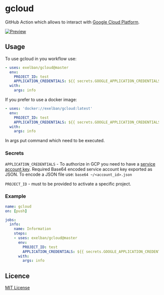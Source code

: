 # gcloud

GitHub Action which allows to interact with [Google Cloud Platform](https://cloud.google.com).

[![Preview](https://serhiy.s3.eu-central-1.amazonaws.com/Github_repo/gcloud/logo_gcp_vertical_rgb.png?v=1)](https://cloud.google.com)

## Usage
To use gcloud in you workflow use:

```yaml
- uses: exelban/gcloud@master
  env:
    PROJECT_ID: test
    APPLICATION_CREDENTIALS: ${{ secrets.GOOGLE_APPLICATION_CREDENTIALS }}
  with:
    args: info
```

If you prefer to use a docker image:

```yaml
- uses: 'docker://exelban/gcloud:latest'
  env:
    PROJECT_ID: test
    APPLICATION_CREDENTIALS: ${{ secrets.GOOGLE_APPLICATION_CREDENTIALS }}
  with:
    args: info
```

In args put command which need to be executed.

### Secrets
`APPLICATION_CREDENTIALS` - To authorize in GCP you need to have a [service account key](https://console.cloud.google.com/apis/credentials/serviceaccountkey). Required Base64 encoded service account key exported as JSON.
To encode a JSON file use: `base64 ~/<account_id>.json`

`PROJECT_ID` - must to be provided to activate a specific project.

### Example

```yaml
name: gcloud
on: [push]

jobs:
  info:
    name: Information
    steps:
    - uses: exelban/gcloud@master
      env:
        PROJECT_ID: test
        APPLICATION_CREDENTIALS: ${{ secrets.GOOGLE_APPLICATION_CREDENTIALS }}
      with:
        args: info
```

## Licence
[MIT License](https://github.com/exelban/gcloud/blob/master/LICENSE)
